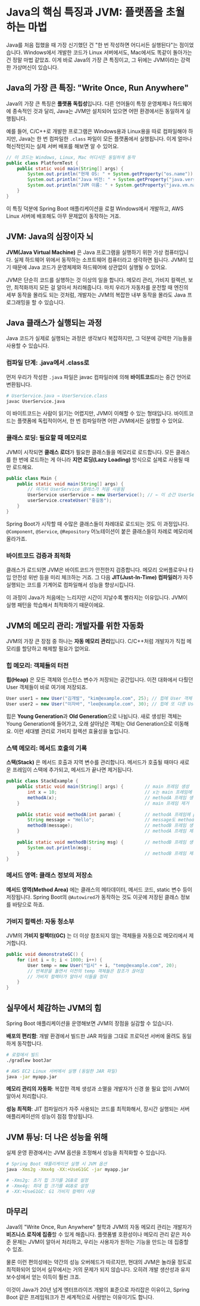 # Java의 핵심 특징과 JVM: 플랫폼을 초월하는 마법

Java를 처음 접했을 때 가장 신기했던 건 "한 번 작성하면 어디서든 실행된다"는 점이었습니다. Windows에서 개발한 코드가 Linux 서버에서도, Mac에서도 똑같이 돌아가는 건 정말 마법 같았죠. 이게 바로 Java의 가장 큰 특징이고, 그 뒤에는 JVM이라는 강력한 가상머신이 있습니다.

## Java의 가장 큰 특징: "Write Once, Run Anywhere"

Java의 가장 큰 특징은 **플랫폼 독립성**입니다. 다른 언어들이 특정 운영체제나 하드웨어에 종속적인 것과 달리, Java는 JVM만 설치되어 있으면 어떤 환경에서든 동일하게 실행됩니다.

예를 들어, C/C++로 개발한 프로그램은 Windows용과 Linux용을 따로 컴파일해야 하지만, Java는 한 번 컴파일한 `.class` 파일이 모든 플랫폼에서 실행됩니다. 이게 얼마나 혁신적인지는 실제 서버 배포를 해보면 알 수 있어요.

```java
// 이 코드는 Windows, Linux, Mac 어디서든 동일하게 동작
public class PlatformTest {
    public static void main(String[] args) {
        System.out.println("현재 OS: " + System.getProperty("os.name"));
        System.out.println("Java 버전: " + System.getProperty("java.version"));
        System.out.println("JVM 이름: " + System.getProperty("java.vm.name"));
    }
}
```

이 특징 덕분에 Spring Boot 애플리케이션을 로컬 Windows에서 개발하고, AWS Linux 서버에 배포해도 아무 문제없이 동작하는 거죠.

## JVM: Java의 심장이자 뇌

**JVM(Java Virtual Machine)** 은 Java 프로그램을 실행하기 위한 가상 컴퓨터입니다. 실제 하드웨어 위에서 동작하는 소프트웨어 컴퓨터라고 생각하면 됩니다. JVM이 있기 때문에 Java 코드가 운영체제와 하드웨어에 상관없이 실행될 수 있어요.

JVM은 단순히 코드를 실행하는 것 이상의 일을 합니다. 메모리 관리, 가비지 컬렉션, 보안, 최적화까지 모든 걸 알아서 처리해줍니다. 마치 우리가 자동차를 운전할 때 엔진의 세부 동작을 몰라도 되는 것처럼, 개발자는 JVM의 복잡한 내부 동작을 몰라도 Java 프로그래밍을 할 수 있습니다.

## Java 클래스가 실행되는 과정

Java 코드가 실제로 실행되는 과정은 생각보다 복잡하지만, 그 덕분에 강력한 기능들을 사용할 수 있습니다.

### 컴파일 단계: .java에서 .class로

먼저 우리가 작성한 `.java` 파일은 javac 컴파일러에 의해 **바이트코드**라는 중간 언어로 변환됩니다.

```bash
# UserService.java → UserService.class
javac UserService.java
```

이 바이트코드는 사람이 읽기는 어렵지만, JVM이 이해할 수 있는 형태입니다. 바이트코드는 플랫폼에 독립적이어서, 한 번 컴파일하면 어떤 JVM에서든 실행할 수 있어요.

### 클래스 로딩: 필요할 때 메모리로

JVM이 시작되면 **클래스 로더**가 필요한 클래스들을 메모리로 로드합니다. 모든 클래스를 한 번에 로드하는 게 아니라 **지연 로딩(Lazy Loading)** 방식으로 실제로 사용될 때만 로드해요.

```java
public class Main {
    public static void main(String[] args) {
        // 여기서 UserService 클래스가 처음 사용됨
        UserService userService = new UserService(); // ← 이 순간 UserService.class 로드
        userService.createUser("홍길동");
    }
}
```

Spring Boot가 시작할 때 수많은 클래스들이 차례대로 로드되는 것도 이 과정입니다. `@Component`, `@Service`, `@Repository` 어노테이션이 붙은 클래스들이 차례로 메모리에 올라가죠.

### 바이트코드 검증과 최적화

클래스가 로드되면 JVM은 바이트코드가 안전한지 검증합니다. 메모리 오버플로우나 타입 안전성 위반 등을 미리 체크하는 거죠. 그 다음 **JIT(Just-In-Time) 컴파일러**가 자주 실행되는 코드를 기계어로 컴파일해서 성능을 향상시킵니다.

이 과정이 Java가 처음에는 느리지만 시간이 지날수록 빨라지는 이유입니다. JVM이 실행 패턴을 학습해서 최적화하기 때문이에요.

## JVM의 메모리 관리: 개발자를 위한 자동화

JVM의 가장 큰 장점 중 하나는 **자동 메모리 관리**입니다. C/C++처럼 개발자가 직접 메모리를 할당하고 해제할 필요가 없어요.

### 힙 메모리: 객체들의 터전

**힙(Heap)** 은 모든 객체와 인스턴스 변수가 저장되는 공간입니다. 이전 대화에서 다뤘던 User 객체들이 바로 여기에 저장되죠.

```java
User user1 = new User("김개발", "kim@example.com", 25); // 힙에 User 객체 생성
User user2 = new User("이자바", "lee@example.com", 30); // 힙에 또 다른 User 객체 생성
```

힙은 **Young Generation**과 **Old Generation**으로 나뉩니다. 새로 생성된 객체는 Young Generation에 들어가고, 오래 살아남은 객체는 Old Generation으로 이동해요. 이런 세대별 관리로 가비지 컬렉션 효율성을 높입니다.

### 스택 메모리: 메서드 호출의 기록

**스택(Stack)** 은 메서드 호출과 지역 변수를 관리합니다. 메서드가 호출될 때마다 새로운 프레임이 스택에 추가되고, 메서드가 끝나면 제거됩니다.

```java
public class StackExample {
    public static void main(String[] args) {        // main 프레임 생성
        int x = 10;                                 // x는 main 프레임에 저장
        methodA(x);                                 // methodA 프레임 생성
    }                                               // main 프레임 제거
    
    public static void methodA(int param) {         // methodA 프레임에 param 저장
        String message = "Hello";                   // message도 methodA 프레임에 저장
        methodB(message);                           // methodB 프레임 생성
    }                                               // methodA 프레임 제거
    
    public static void methodB(String msg) {        // methodB 프레임 생성
        System.out.println(msg);
    }                                               // methodB 프레임 제거
}
```


### 메서드 영역: 클래스 정보의 저장소

**메서드 영역(Method Area)** 에는 클래스의 메타데이터, 메서드 코드, static 변수 등이 저장됩니다. Spring Boot의 `@Autowired`가 동작하는 것도 이곳에 저장된 클래스 정보를 바탕으로 하죠.

### 가비지 컬렉션: 자동 청소부

JVM의 **가비지 컬렉터(GC)** 는 더 이상 참조되지 않는 객체들을 자동으로 메모리에서 제거합니다.

```java
public void demonstrateGC() {
    for (int i = 0; i < 1000; i++) {
        User temp = new User("임시" + i, "temp@example.com", 20);
        // 반복문을 돌면서 이전의 temp 객체들은 참조가 끊어짐
        // 가비지 컬렉터가 알아서 이들을 정리
    }
}
```


## 실무에서 체감하는 JVM의 힘

Spring Boot 애플리케이션을 운영해보면 JVM의 장점을 실감할 수 있습니다.

**배포의 편리함**: 개발 환경에서 빌드한 JAR 파일을 그대로 프로덕션 서버에 올려도 동일하게 동작합니다.

```bash
# 로컬에서 빌드
./gradlew bootJar

# AWS EC2 Linux 서버에서 실행 (동일한 JAR 파일)
java -jar myapp.jar
```

**메모리 관리의 자동화**: 복잡한 객체 생성과 소멸을 개발자가 신경 쓸 필요 없이 JVM이 알아서 처리합니다.

**성능 최적화**: JIT 컴파일러가 자주 사용되는 코드를 최적화해서, 장시간 실행되는 서버 애플리케이션의 성능이 점점 향상됩니다.

## JVM 튜닝: 더 나은 성능을 위해

실제 운영 환경에서는 JVM 옵션을 조정해서 성능을 최적화할 수 있습니다.

```bash
# Spring Boot 애플리케이션 실행 시 JVM 옵션
java -Xms2g -Xmx4g -XX:+UseG1GC -jar myapp.jar

# -Xms2g: 초기 힙 크기를 2GB로 설정
# -Xmx4g: 최대 힙 크기를 4GB로 설정  
# -XX:+UseG1GC: G1 가비지 컬렉터 사용
```


## 마무리

Java의 "Write Once, Run Anywhere" 철학과 JVM의 자동 메모리 관리는 개발자가 **비즈니스 로직에 집중**할 수 있게 해줍니다. 플랫폼별 호환성이나 메모리 관리 같은 저수준 문제는 JVM이 알아서 처리하고, 우리는 사용자가 원하는 기능을 만드는 데 집중할 수 있죠.

물론 이런 편의성에는 약간의 성능 오버헤드가 따르지만, 현대의 JVM은 놀라울 정도로 최적화되어 있어서 실무에서는 거의 문제가 되지 않습니다. 오히려 개발 생산성과 유지보수성에서 얻는 이득이 훨씬 크죠.

이것이 Java가 20년 넘게 엔터프라이즈 개발의 표준으로 자리잡은 이유이고, Spring Boot 같은 프레임워크가 전 세계적으로 사랑받는 이유이기도 합니다.

